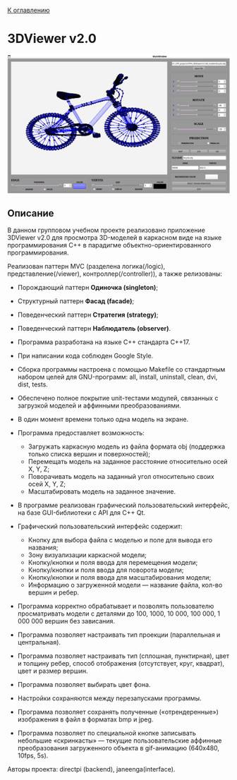 [К оглавлению](../../../README.md)
# 3DViewer v2.0
![](./misc/bicycle.png)
## Описание

В данном групповом учебном проекте реализовано приложение 3DViewer v2.0 для просмотра 3D-моделей в каркасном виде на языке программирования С++ в парадигме объектно-ориентированного программирования.

Реализован паттерн MVC (разделена логика(/logic), представление(/viewer), контроллер(/controller)), а также релизованы:

- Порождающий паттерн **Одиночка (singleton)**;  
- Структурный паттерн **Фасад (facade)**;  
- Поведенческий паттерн **Стратегия (strategy)**;  
- Поведенческий паттерн **Наблюдатель (observer)**.

- Программа разработана на языке C++ стандарта C++17.
- При написании кода соблюден Google Style.
- Сборка программы настроена с помощью Makefile со стандартным набором целей для GNU-программ: all, install, uninstall, clean, dvi, dist, tests. 
- Обеспечено полное покрытие unit-тестами модулей, связанных с загрузкой моделей и аффинными преобразованиями.
- В один момент времени только одна модель на экране.
- Программа предоставляет возможность:
    - Загружать каркасную модель из файла формата obj (поддержка только списка вершин и поверхностей);
    - Перемещать модель на заданное расстояние относительно осей X, Y, Z;
    - Поворачивать модель на заданный угол относительно своих осей X, Y, Z;
    - Масштабировать модель на заданное значение.
- В программе реализован графический пользовательский интерфейс, на базе  GUI-библиотеки с API для C++ Qt.
- Графический пользовательский интерфейс содержит:
    - Кнопку для выбора файла с моделью и поле для вывода его названия;
    - Зону визуализации каркасной модели;
    - Кнопку/кнопки и поля ввода для перемещения модели;
    - Кнопку/кнопки и поля ввода для поворота модели;
    - Кнопку/кнопки и поля ввода для масштабирования модели; 
    - Информацию о загруженной модели — название файла, кол-во вершин и ребер.
- Программа корректно обрабатывает и позволять пользователю просматривать модели с деталями до 100, 1000, 10 000, 100 000, 1 000 000 вершин без зависания.
- Программа позволяет настраивать тип проекции (параллельная и центральная).
- Программа позволяет настраивать тип (сплошная, пунктирная), цвет и толщину ребер, способ отображения (отсутствует, круг, квадрат), цвет и размер вершин.
- Программа позволяет выбирать цвет фона.
- Настройки сохраняются между перезапусками программы.
- Программа позволяет сохранять полученные («отрендеренные») изображения в файл в форматах bmp и jpeg.
- Программа позволяет по специальной кнопке записывать небольшие «скринкасты» — текущие пользовательские аффинные преобразования загруженного объекта в gif-анимацию (640x480, 10fps, 5s).

Авторы проекта: directpi (backend), janeenga(interface).